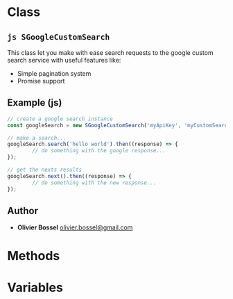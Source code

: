 
# Class


## ```js SGoogleCustomSearch ```


This class let you make with ease search requests to the google custom search service
with useful features like:
- Simple pagination system
- Promise support



## Example (js)

```js
// create a google search instance
const googleSearch = new SGoogleCustomSearch('myApiKey', 'myCustomSearchContextKey');

// make a search...
googleSearch.search('hello world').then((response) => {
		// do something with the google response...
});

// get the nexts results
googleSearch.next().then((response) => {
		// do something with the new response...
});
```


## Author
- **Olivier Bossel** <a href="mailto:olivier.bossel@gmail.com">olivier.bossel@gmail.com</a> 


# Methods



# Variables


